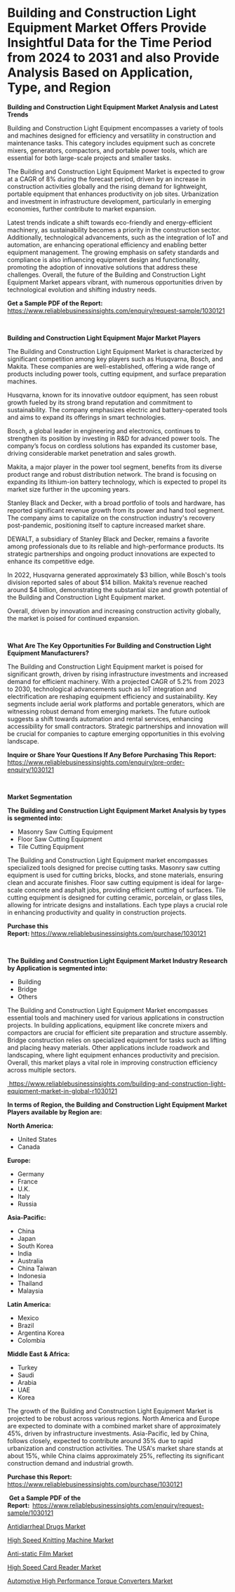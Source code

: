 <p><h1>Building and Construction Light Equipment Market Offers Provide Insightful Data for the Time Period from 2024 to 2031 and also Provide Analysis Based on Application, Type, and Region</h1></p><p><strong>Building and Construction Light Equipment Market Analysis and Latest Trends</strong></p>
<p><p>Building and Construction Light Equipment encompasses a variety of tools and machines designed for efficiency and versatility in construction and maintenance tasks. This category includes equipment such as concrete mixers, generators, compactors, and portable power tools, which are essential for both large-scale projects and smaller tasks.</p><p>The Building and Construction Light Equipment Market is expected to grow at a CAGR of 8% during the forecast period, driven by an increase in construction activities globally and the rising demand for lightweight, portable equipment that enhances productivity on job sites. Urbanization and investment in infrastructure development, particularly in emerging economies, further contribute to market expansion.</p><p>Latest trends indicate a shift towards eco-friendly and energy-efficient machinery, as sustainability becomes a priority in the construction sector. Additionally, technological advancements, such as the integration of IoT and automation, are enhancing operational efficiency and enabling better equipment management. The growing emphasis on safety standards and compliance is also influencing equipment design and functionality, promoting the adoption of innovative solutions that address these challenges. Overall, the future of the Building and Construction Light Equipment Market appears vibrant, with numerous opportunities driven by technological evolution and shifting industry needs.</p></p>
<p><strong>Get a Sample PDF of the Report:&nbsp;</strong> <a href="https://www.reliablebusinessinsights.com/enquiry/request-sample/1030121">https://www.reliablebusinessinsights.com/enquiry/request-sample/1030121</a></p>
<p>&nbsp;</p>
<p><strong>Building and Construction Light Equipment Major Market Players</strong></p>
<p><p>The Building and Construction Light Equipment Market is characterized by significant competition among key players such as Husqvarna, Bosch, and Makita. These companies are well-established, offering a wide range of products including power tools, cutting equipment, and surface preparation machines.</p><p>Husqvarna, known for its innovative outdoor equipment, has seen robust growth fueled by its strong brand reputation and commitment to sustainability. The company emphasizes electric and battery-operated tools and aims to expand its offerings in smart technologies.</p><p>Bosch, a global leader in engineering and electronics, continues to strengthen its position by investing in R&D for advanced power tools. The company’s focus on cordless solutions has expanded its customer base, driving considerable market penetration and sales growth.</p><p>Makita, a major player in the power tool segment, benefits from its diverse product range and robust distribution network. The brand is focusing on expanding its lithium-ion battery technology, which is expected to propel its market size further in the upcoming years.</p><p>Stanley Black and Decker, with a broad portfolio of tools and hardware, has reported significant revenue growth from its power and hand tool segment. The company aims to capitalize on the construction industry's recovery post-pandemic, positioning itself to capture increased market share.</p><p>DEWALT, a subsidiary of Stanley Black and Decker, remains a favorite among professionals due to its reliable and high-performance products. Its strategic partnerships and ongoing product innovations are expected to enhance its competitive edge.</p><p>In 2022, Husqvarna generated approximately $3 billion, while Bosch's tools division reported sales of about $14 billion. Makita’s revenue reached around $4 billion, demonstrating the substantial size and growth potential of the Building and Construction Light Equipment market. </p><p>Overall, driven by innovation and increasing construction activity globally, the market is poised for continued expansion.</p></p>
<p>&nbsp;</p>
<p><strong>What Are The Key Opportunities For Building and Construction Light Equipment Manufacturers?</strong></p>
<p><p>The Building and Construction Light Equipment market is poised for significant growth, driven by rising infrastructure investments and increased demand for efficient machinery. With a projected CAGR of 5.2% from 2023 to 2030, technological advancements such as IoT integration and electrification are reshaping equipment efficiency and sustainability. Key segments include aerial work platforms and portable generators, which are witnessing robust demand from emerging markets. The future outlook suggests a shift towards automation and rental services, enhancing accessibility for small contractors. Strategic partnerships and innovation will be crucial for companies to capture emerging opportunities in this evolving landscape.</p></p>
<p><strong>Inquire or Share Your Questions If Any Before Purchasing This Report:</strong> <a href="https://www.reliablebusinessinsights.com/enquiry/pre-order-enquiry/1030121">https://www.reliablebusinessinsights.com/enquiry/pre-order-enquiry/1030121</a></p>
<p>&nbsp;</p>
<p><strong>Market Segmentation</strong></p>
<p><strong>The Building and Construction Light Equipment Market Analysis by types is segmented into:</strong></p>
<p><ul><li>Masonry Saw Cutting Equipment</li><li>Floor Saw Cutting Equipment</li><li>Tile Cutting Equipment</li></ul></p>
<p><p>The Building and Construction Light Equipment market encompasses specialized tools designed for precise cutting tasks. Masonry saw cutting equipment is used for cutting bricks, blocks, and stone materials, ensuring clean and accurate finishes. Floor saw cutting equipment is ideal for large-scale concrete and asphalt jobs, providing efficient cutting of surfaces. Tile cutting equipment is designed for cutting ceramic, porcelain, or glass tiles, allowing for intricate designs and installations. Each type plays a crucial role in enhancing productivity and quality in construction projects.</p></p>
<p><strong>Purchase this Report:&nbsp;</strong><a href="https://www.reliablebusinessinsights.com/purchase/1030121">https://www.reliablebusinessinsights.com/purchase/1030121</a></p>
<p>&nbsp;</p>
<p><strong>The Building and Construction Light Equipment Market Industry Research by Application is segmented into:</strong></p>
<p><ul><li>Building</li><li>Bridge</li><li>Others</li></ul></p>
<p><p>The Building and Construction Light Equipment Market encompasses essential tools and machinery used for various applications in construction projects. In building applications, equipment like concrete mixers and compactors are crucial for efficient site preparation and structure assembly. Bridge construction relies on specialized equipment for tasks such as lifting and placing heavy materials. Other applications include roadwork and landscaping, where light equipment enhances productivity and precision. Overall, this market plays a vital role in improving construction efficiency across multiple sectors.</p></p>
<p><a href="https://www.reliablebusinessinsights.com/building-and-construction-light-equipment-market-in-global-r1030121">&nbsp;https://www.reliablebusinessinsights.com/building-and-construction-light-equipment-market-in-global-r1030121</a></p>
<p><strong>In terms of Region, the Building and Construction Light Equipment Market Players available by Region are:</strong></p>
<p>
    <p> <strong> North America: </strong>
        <ul>
            <li>United States</li>
            <li>Canada</li>
        </ul>
        </p> 
    <p> <strong> Europe: </strong>
        <ul>
            <li>Germany</li>
            <li>France</li>
            <li>U.K.</li>
            <li>Italy</li>
            <li>Russia</li>
        </ul>
        </p> 
    <p> <strong> Asia-Pacific: </strong>
        <ul>
            <li>China</li>
            <li>Japan</li>
            <li>South Korea</li>
            <li>India</li>
            <li>Australia</li>
            <li>China Taiwan</li>
            <li>Indonesia</li>
            <li>Thailand</li>
            <li>Malaysia</li>
        </ul>
        </p> 
    <p> <strong> Latin America: </strong>
        <ul>
            <li>Mexico</li>
            <li>Brazil</li>
            <li>Argentina Korea</li>
            <li>Colombia</li>
        </ul>
        </p> 
    <p> <strong> Middle East & Africa: </strong>
        <ul>
            <li>Turkey</li>
            <li>Saudi</li>
            <li>Arabia</li>
            <li>UAE</li>
            <li>Korea</li>
        </ul>
    </p>
    </p>
<p><p>The growth of the Building and Construction Light Equipment Market is projected to be robust across various regions. North America and Europe are expected to dominate with a combined market share of approximately 45%, driven by infrastructure investments. Asia-Pacific, led by China, follows closely, expected to contribute around 35% due to rapid urbanization and construction activities. The USA's market share stands at about 15%, while China claims approximately 25%, reflecting its significant construction demand and industrial growth.</p></p>
<p><strong>Purchase this Report: </strong><a href="https://www.reliablebusinessinsights.com/purchase/1030121">https://www.reliablebusinessinsights.com/purchase/1030121</a></p>
<p>&nbsp;<strong>Get a Sample PDF of the Report:&nbsp;&nbsp;</strong><a href="https://www.reliablebusinessinsights.com/enquiry/request-sample/1030121">https://www.reliablebusinessinsights.com/enquiry/request-sample/1030121</a></p>
<p><strong></strong></p>
<p><p><a href="https://www.linkedin.com/pulse/exploring-antidiarrheal-drugs-market-dynamics-revenue-ljfwe?trackingId=d1b%2FIILaT3SM0q4JBwz1%2BQ%3D%3D">Antidiarrheal Drugs Market</a></p><p><a href="https://www.linkedin.com/pulse/high-speed-knitting-machine-market-outlook-complete-industry-2yc1e?trackingId=TNVv4h67QvW4nDJU421YQw%3D%3D">High Speed Knitting Machine Market</a></p><p><a href="https://github.com/qrkceaah30/Market-Research-Report-List-2/blob/main/anti-static-film-market.md">Anti-static Film Market</a></p><p><a href="https://www.linkedin.com/pulse/high-speed-card-reader-market-size-share-trends-analysis-report-2wjlc?trackingId=Qs%2B91qEIRxaMfnmesfXbgQ%3D%3D">High Speed Card Reader Market</a></p><p><a href="https://issuu.com/reportprime-2/docs/automotive-high-performance-torque-_12724a41f89e77">Automotive High Performance Torque Converters Market</a></p></p>